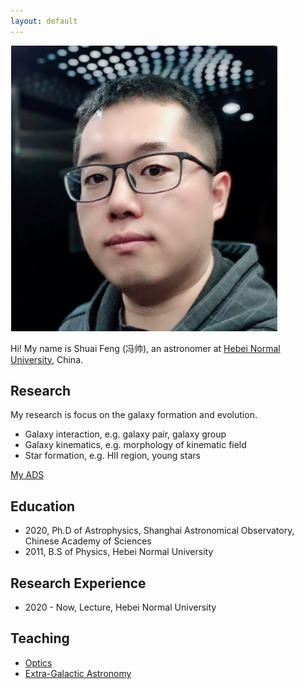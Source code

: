 ```yaml
---
layout: default
---
```


<img class="profile-picture" src="sfeng.png">

Hi! My name is Shuai Feng (冯帅), an astronomer at [Hebei Normal University](http://www.hebtu.edu.cn/), China. 

## Research

My research is focus on the galaxy formation and evolution. 
- Galaxy interaction, e.g. galaxy pair, galaxy group
- Galaxy kinematics, e.g. morphology of kinematic field
- Star formation, e.g. HII region, young stars

[My ADS](https://ui.adsabs.harvard.edu/user/libraries/Q_B15QrhSuyevVM7sqkXPQ)

## Education

* 2020, Ph.D of Astrophysics, Shanghai Astronomical Observatory, Chinese Academy of Sciences
* 2011, B.S of Physics, Hebei Normal University

## Research Experience

* 2020 - Now, Lecture, Hebei Normal University

## Teaching
- [Optics]()
- [Extra-Galactic Astronomy]()
